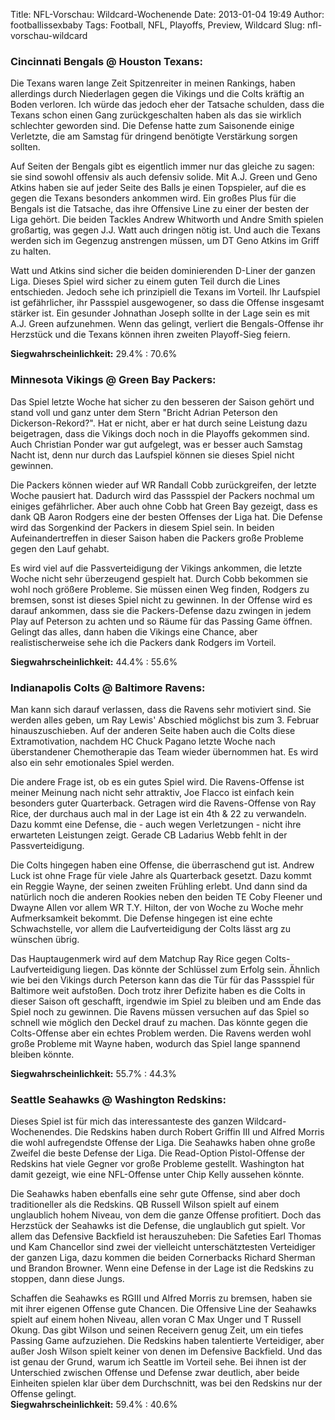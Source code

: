 Title: NFL-Vorschau: Wildcard-Wochenende
Date: 2013-01-04 19:49
Author: footballissexbaby
Tags: Football, NFL, Playoffs, Preview, Wildcard
Slug: nfl-vorschau-wildcard


### Cincinnati Bengals @ Houston Texans:

Die Texans waren lange Zeit Spitzenreiter in meinen Rankings, haben
allerdings durch Niederlagen gegen die Vikings und die Colts kräftig an
Boden verloren. Ich würde das jedoch eher der Tatsache schulden, dass
die Texans schon einen Gang zurückgeschalten haben als das sie wirklich
schlechter geworden sind. Die Defense hatte zum Saisonende einige
Verletzte, die am Samstag für dringend benötigte Verstärkung sorgen
sollten.

Auf Seiten der Bengals gibt es eigentlich immer nur das gleiche zu
sagen: sie sind sowohl offensiv als auch defensiv solide. Mit A.J. Green
und Geno Atkins haben sie auf jeder Seite des Balls je einen Topspieler,
auf die es gegen die Texans besonders ankommen wird. Ein großes Plus für
die Bengals ist die Tatsache, das ihre Offensive Line zu einer der
besten der Liga gehört. Die beiden Tackles Andrew Whitworth und Andre
Smith spielen großartig, was gegen J.J. Watt auch dringen nötig ist. Und
auch die Texans werden sich im Gegenzug anstrengen müssen, um DT Geno
Atkins im Griff zu halten.

Watt und Atkins sind sicher die beiden dominierenden D-Liner der ganzen
Liga. Dieses Spiel wird sicher zu einem guten Teil durch die Lines
entschieden. Jedoch sehe ich prinzipiell die Texans im Vorteil. Ihr
Laufspiel ist gefährlicher, ihr Passspiel ausgewogener, so dass die
Offense insgesamt stärker ist. Ein gesunder Johnathan Joseph sollte in
der Lage sein es mit A.J. Green aufzunehmen. Wenn das gelingt, verliert
die Bengals-Offense ihr Herzstück und die Texans können ihren zweiten
Playoff-Sieg feiern.

**Siegwahrscheinlichkeit:** 29.4% : 70.6%

### Minnesota Vikings @ Green Bay Packers:

Das Spiel letzte Woche hat sicher zu den besseren der Saison gehört und
stand voll und ganz unter dem Stern "Bricht Adrian Peterson den
Dickerson-Rekord?". Hat er nicht, aber er hat durch seine Leistung dazu
beigetragen, dass die Vikings doch noch in die Playoffs gekommen sind.
Auch Christian Ponder war gut aufgelegt, was er besser auch Samstag
Nacht ist, denn nur durch das Laufspiel können sie dieses Spiel nicht
gewinnen.

Die Packers können wieder auf WR Randall Cobb zurückgreifen, der letzte
Woche pausiert hat. Dadurch wird das Passspiel der Packers nochmal um
einiges gefährlicher. Aber auch ohne Cobb hat Green Bay gezeigt, dass es
dank QB Aaron Rodgers eine der besten Offenses der Liga hat. Die Defense
wird das Sorgenkind der Packers in diesem Spiel sein. In beiden
Aufeinandertreffen in dieser Saison haben die Packers große Probleme
gegen den Lauf gehabt.

Es wird viel auf die Passverteidigung der Vikings ankommen, die letzte
Woche nicht sehr überzeugend gespielt hat. Durch Cobb bekommen sie wohl
noch größere Probleme. Sie müssen einen Weg finden, Rodgers zu bremsen,
sonst ist dieses Spiel nicht zu gewinnen. In der Offense wird es darauf
ankommen, dass sie die Packers-Defense dazu zwingen in jedem Play auf
Peterson zu achten und so Räume für das Passing Game öffnen. Gelingt das
alles, dann haben die Vikings eine Chance, aber realistischerweise sehe
ich die Packers dank Rodgers im Vorteil.

**Siegwahrscheinlichkeit:** 44.4% : 55.6%

### Indianapolis Colts @ Baltimore Ravens:

Man kann sich darauf verlassen, dass die Ravens sehr motiviert sind. Sie
werden alles geben, um Ray Lewis' Abschied möglichst bis zum 3. Februar
hinauszuschieben. Auf der anderen Seite haben auch die Colts diese
Extramotivation, nachdem HC Chuck Pagano letzte Woche nach überstandener
Chemotherapie das Team wieder übernommen hat. Es wird also ein sehr
emotionales Spiel werden.

Die andere Frage ist, ob es ein gutes Spiel wird. Die Ravens-Offense ist
meiner Meinung nach nicht sehr attraktiv, Joe Flacco ist einfach kein
besonders guter Quarterback. Getragen wird die Ravens-Offense von Ray
Rice, der durchaus auch mal in der Lage ist ein 4th & 22 zu verwandeln.
Dazu kommt eine Defense, die - auch wegen Verletzungen - nicht ihre
erwarteten Leistungen zeigt. Gerade CB Ladarius Webb fehlt in der
Passverteidigung.

Die Colts hingegen haben eine Offense, die überraschend gut ist. Andrew
Luck ist ohne Frage für viele Jahre als Quarterback gesetzt. Dazu kommt
ein Reggie Wayne, der seinen zweiten Frühling erlebt. Und dann sind da
natürlich noch die anderen Rookies neben den beiden TE Coby Fleener und
Dwayne Allen vor allem WR T.Y. Hilton, der von Woche zu Woche mehr
Aufmerksamkeit bekommt. Die Defense hingegen ist eine echte
Schwachstelle, vor allem die Laufverteidigung der Colts lässt arg zu
wünschen übrig.

Das Hauptaugenmerk wird auf dem Matchup Ray Rice gegen
Colts-Laufverteidigung liegen. Das könnte der Schlüssel zum Erfolg sein.
Ähnlich wie bei den Vikings durch Peterson kann das die Tür für das
Passspiel für Baltimore weit aufstoßen. Doch trotz ihrer Defizite haben
es die Colts in dieser Saison oft geschafft, irgendwie im Spiel zu
bleiben und am Ende das Spiel noch zu gewinnen. Die Ravens müssen
versuchen auf das Spiel so schnell wie möglich den Deckel drauf zu
machen. Das könnte gegen die Colts-Offense aber ein echtes Problem
werden. Die Ravens werden wohl große Probleme mit Wayne haben, wodurch
das Spiel lange spannend bleiben könnte.

**Siegwahrscheinlichkeit:** 55.7% : 44.3%

### Seattle Seahawks @ Washington Redskins:

Dieses Spiel ist für mich das interessanteste des ganzen
Wildcard-Wochenendes. Die Redskins haben durch Robert Griffin III und
Alfred Morris die wohl aufregendste Offense der Liga. Die Seahawks haben
ohne große Zweifel die beste Defense der Liga. Die Read-Option
Pistol-Offense der Redskins hat viele Gegner vor große Probleme
gestellt. Washington hat damit gezeigt, wie eine NFL-Offense unter Chip
Kelly aussehen könnte.

Die Seahawks haben ebenfalls eine sehr gute Offense, sind aber doch
traditioneller als die Redskins. QB Russell Wilson spielt auf einem
unglaublich hohem Niveau, von dem die ganze Offense profitiert. Doch das
Herzstück der Seahawks ist die Defense, die unglaublich gut spielt. Vor
allem das Defensive Backfield ist herauszuheben: Die Safeties Earl
Thomas und Kam Chancellor sind zwei der vielleicht unterschätztesten
Verteidiger der ganzen Liga, dazu kommen die beiden Cornerbacks Richard
Sherman und Brandon Browner. Wenn eine Defense in der Lage ist die
Redskins zu stoppen, dann diese Jungs.

Schaffen die Seahawks es RGIII und Alfred Morris zu bremsen, haben sie
mit ihrer eigenen Offense gute Chancen. Die Offensive Line der Seahawks
spielt auf einem hohen Niveau, allen voran C Max Unger und T Russell
Okung. Das gibt Wilson und seinen Receivern genug Zeit, um ein tiefes
Passing Game aufzuziehen. Die Redskins haben talentierte Verteidiger,
aber außer Josh Wilson spielt keiner von denen im Defensive Backfield.
Und das ist genau der Grund, warum ich Seattle im Vorteil sehe. Bei
ihnen ist der Unterschied zwischen Offense und Defense zwar deutlich,
aber beide Einheiten spielen klar über dem Durchschnitt, was bei den
Redskins nur der Offense gelingt.  
**Siegwahrscheinlichkeit:** 59.4% : 40.6%
